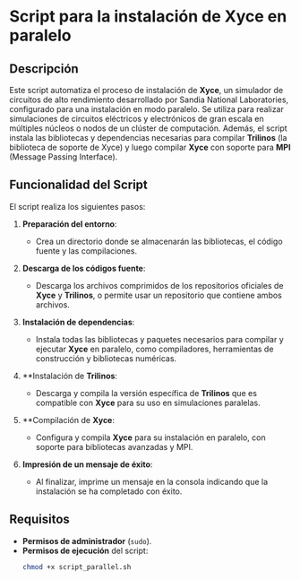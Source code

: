 # Script para la instalación de Xyce en paralelo

## Descripción

Este script automatiza el proceso de instalación de **Xyce**, un simulador de circuitos de alto rendimiento desarrollado por Sandia National Laboratories, configurado para una instalación en modo paralelo. Se utiliza para realizar simulaciones de circuitos eléctricos y electrónicos de gran escala en múltiples núcleos o nodos de un clúster de computación. Además, el script instala las bibliotecas y dependencias necesarias para compilar **Trilinos** (la biblioteca de soporte de Xyce) y luego compilar **Xyce** con soporte para **MPI** (Message Passing Interface).

## Funcionalidad del Script

El script realiza los siguientes pasos:

1. **Preparación del entorno**: 
   - Crea un directorio donde se almacenarán las bibliotecas, el código fuente y las compilaciones.
   
2. **Descarga de los códigos fuente**:
   - Descarga los archivos comprimidos de los repositorios oficiales de **Xyce** y **Trilinos**, o permite usar un repositorio que contiene ambos archivos.

3. **Instalación de dependencias**:
   - Instala todas las bibliotecas y paquetes necesarios para compilar y ejecutar **Xyce** en paralelo, como compiladores, herramientas de construcción y bibliotecas numéricas.

4. **Instalación de **Trilinos**:
   - Descarga y compila la versión específica de **Trilinos** que es compatible con **Xyce** para su uso en simulaciones paralelas.

5. **Compilación de **Xyce**:
   - Configura y compila **Xyce** para su instalación en paralelo, con soporte para bibliotecas avanzadas y MPI.

6. **Impresión de un mensaje de éxito**:
   - Al finalizar, imprime un mensaje en la consola indicando que la instalación se ha completado con éxito.

## Requisitos

- **Permisos de administrador** (`sudo`).
- **Permisos de ejecución** del script:
  ```bash
  chmod +x script_parallel.sh
